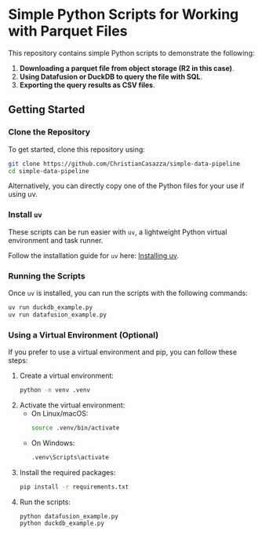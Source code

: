 
# Simple Python Scripts for Working with Parquet Files

This repository contains simple Python scripts to demonstrate the following:

1. **Downloading a parquet file from object storage (R2 in this case)**.
2. **Using Datafusion or DuckDB to query the file with SQL**.
3. **Exporting the query results as CSV files**.

## Getting Started

### Clone the Repository
To get started, clone this repository using:
```bash
git clone https://github.com/ChristianCasazza/simple-data-pipeline
cd simple-data-pipeline
```

Alternatively, you can directly copy one of the Python files for your use if using uv.

### Install `uv`
These scripts can be run easier with `uv`, a lightweight Python virtual environment and task runner.

Follow the installation guide for `uv` here: [Installing uv](https://docs.astral.sh/uv/getting-started/installation/).

### Running the Scripts
Once `uv` is installed, you can run the scripts with the following commands:
```bash
uv run duckdb_example.py
uv run datafusion_example.py
```

### Using a Virtual Environment (Optional)
If you prefer to use a virtual environment and pip, you can follow these steps:
1. Create a virtual environment:
   ```bash
   python -m venv .venv
   ```
2. Activate the virtual environment:
   - On Linux/macOS:
     ```bash
     source .venv/bin/activate
     ```
   - On Windows:
     ```bash
     .venv\Scripts\activate
     ```
3. Install the required packages:
   ```bash
   pip install -r requirements.txt
   ```
4. Run the scripts:
   ```bash
   python datafusion_example.py
   python duckdb_example.py
   ```

